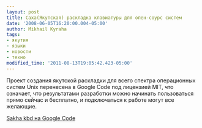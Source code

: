 ```yaml
---
layout: post
title: Саха(Якутская) раскладка клавиатуры для опен-соурс систем
date: '2008-06-05T16:20:00.004-05:00'
author: Mikhail Kyraha
tags:
- якутия
- языки
- новости
- техно
modified_time: '2011-08-13T19:05:42.423-05:00'
---
```


Проект создания якутской раскладки для всего спектра операционных систем Unix перенесена в Google Code под лицензией MIT, что означает, что результатами разработки можно начинать пользоваться прямо сейчас и бесплатно, и подключаться к работе могут все желающие.

<a href="http://code.google.com/p/sah-xkb/">Sakha kbd на Google Code</a>